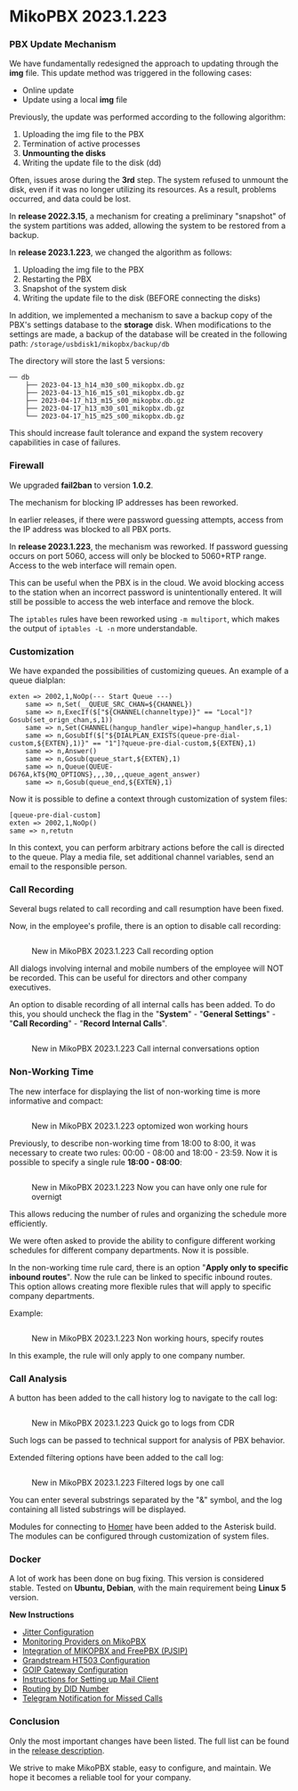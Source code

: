 # MikoPBX 2023.1.223

### **PBX Update Mechanism**

We have fundamentally redesigned the approach to updating through the **img** file. This update method was triggered in the following cases:

* Online update
* Update using a local **img** file

Previously, the update was performed according to the following algorithm:

1. Uploading the img file to the PBX
2. Termination of active processes
3. **Unmounting the disks**
4. Writing the update file to the disk (dd)

Often, issues arose during the **3rd** step. The system refused to unmount the disk, even if it was no longer utilizing its resources. As a result, problems occurred, and data could be lost.

In **release 2022.3.15**, a mechanism for creating a preliminary "snapshot" of the system partitions was added, allowing the system to be restored from a backup.

In **release 2023.1.223**, we changed the algorithm as follows:

1. Uploading the img file to the PBX
2. Restarting the PBX
3. Snapshot of the system disk
4. Writing the update file to the disk (BEFORE connecting the disks)

In addition, we implemented a mechanism to save a backup copy of the PBX's settings database to the **storage** disk. When modifications to the settings are made, a backup of the database will be created in the following path: `/storage/usbdisk1/mikopbx/backup/db`

The directory will store the last 5 versions:

```
── db
    ├── 2023-04-13_h14_m30_s00_mikopbx.db.gz
    ├── 2023-04-13_h16_m15_s01_mikopbx.db.gz
    ├── 2023-04-17_h13_m15_s00_mikopbx.db.gz
    ├── 2023-04-17_h13_m30_s01_mikopbx.db.gz
    └── 2023-04-17_h15_m25_s00_mikopbx.db.gz
```

This should increase fault tolerance and expand the system recovery capabilities in case of failures.

### **Firewall**

We upgraded **fail2ban** to version **1.0.2**.

The mechanism for blocking IP addresses has been reworked.

In earlier releases, if there were password guessing attempts, access from the IP address was blocked to all PBX ports.

In **release 2023.1.223**, the mechanism was reworked. If password guessing occurs on port 5060, access will only be blocked to 5060+RTP range. Access to the web interface will remain open.

This can be useful when the PBX is in the cloud. We avoid blocking access to the station when an incorrect password is unintentionally entered. It will still be possible to access the web interface and remove the block.

The `iptables` rules have been reworked using `-m multiport`, which makes the output of `iptables -L -n` more understandable.

### **Customization**

We have expanded the possibilities of customizing queues. An example of a queue dialplan:

```clike
exten => 2002,1,NoOp(--- Start Queue ---) 
    same => n,Set(__QUEUE_SRC_CHAN=${CHANNEL})
    same => n,ExecIf($["${CHANNEL(channeltype)}" == "Local"]?Gosub(set_orign_chan,s,1))
    same => n,Set(CHANNEL(hangup_handler_wipe)=hangup_handler,s,1)
    same => n,GosubIf($["${DIALPLAN_EXISTS(queue-pre-dial-custom,${EXTEN},1)}" == "1"]?queue-pre-dial-custom,${EXTEN},1)
    same => n,Answer() 
    same => n,Gosub(queue_start,${EXTEN},1)
    same => n,Queue(QUEUE-D676A,kT${MQ_OPTIONS},,,30,,,queue_agent_answer) 
    same => n,Gosub(queue_end,${EXTEN},1)
```

Now it is possible to define a context through customization of system files:

```clike
[queue-pre-dial-custom]
exten => 2002,1,NoOp() 
same => n,retutn
```

In this context, you can perform arbitrary actions before the call is directed to the queue. Play a media file, set additional channel variables, send an email to the responsible person.

### **Call Recording**

Several bugs related to call recording and call resumption have been fixed.

Now, in the employee's profile, there is an option to disable call recording:

<figure><img src="../../.gitbook/assets/New223CallREcording.png" alt=""><figcaption><p>New in MikoPBX 2023.1.223 Call recording option</p></figcaption></figure>

All dialogs involving internal and mobile numbers of the employee will NOT be recorded. This can be useful for directors and other company executives.

An option to disable recording of all internal calls has been added. To do this, you should uncheck the flag in the "**System**" - "**General Settings**" - "**Call Recording**" - "**Record Internal Calls**".

<figure><img src="../../.gitbook/assets/New223RecordInternalCalls.png" alt=""><figcaption><p>New in MikoPBX 2023.1.223 Call internal conversations option</p></figcaption></figure>

### **Non-Working Time**

The new interface for displaying the list of non-working time is more informative and compact:

<figure><img src="../../.gitbook/assets/New223NotWorkongHours.png" alt=""><figcaption><p>New in MikoPBX 2023.1.223 optomized won working hours</p></figcaption></figure>

Previously, to describe non-working time from 18:00 to 8:00, it was necessary to create two rules: 00:00 - 08:00 and 18:00 - 23:59. Now it is possible to specify a single rule **18:00 - 08:00**:

<figure><img src="../../.gitbook/assets/New224NoeWorkingHours918.png" alt=""><figcaption><p>New in MikoPBX 2023.1.223 Now you can have only one rule for overnigt</p></figcaption></figure>

This allows reducing the number of rules and organizing the schedule more efficiently.

We were often asked to provide the ability to configure different working schedules for different company departments. Now it is possible.

In the non-working time rule card, there is an option "**Apply only to specific inbound routes**". Now the rule can be linked to specific inbound routes. This option allows creating more flexible rules that will apply to specific company departments.

Example:

<figure><img src="../../.gitbook/assets/New223RulesForSpecificRoutes.png" alt=""><figcaption><p>New in MikoPBX 2023.1.223 Non working hours, specify routes</p></figcaption></figure>

In this example, the rule will only apply to one company number.

### **Call Analysis**

A button has been added to the call history log to navigate to the call log:

<figure><img src="../../.gitbook/assets/New223CDR (1).png" alt=""><figcaption><p>New in MikoPBX 2023.1.223 Quick go to logs from CDR</p></figcaption></figure>

Such logs can be passed to technical support for analysis of PBX behavior.

Extended filtering options have been added to the call log:

<figure><img src="../../.gitbook/assets/New223Logs.png" alt=""><figcaption><p>New in MikoPBX 2023.1.223 Filtered logs by one call</p></figcaption></figure>

You can enter several substrings separated by the "&" symbol, and the log containing all listed substrings will be displayed.

Modules for connecting to [Homer](https://github.com/sipcapture/homer) have been added to the Asterisk build. The modules can be configured through customization of system files.

### **Docker**

A lot of work has been done on bug fixing. This version is considered stable. Tested on **Ubuntu, Debian**, with the main requirement being **Linux 5** version.

**New Instructions**

* [Jitter Configuration](https://wiki.mikopbx.ru/faq)
* [Monitoring Providers on MikoPBX](https://wiki.mikopbx.ru/faq:monitoring-trunks)
* [Integration of MIKOPBX and FreePBX (PJSIP)](https://wiki.mikopbx.ru/faq:mikopbx\_freepbx)
* [Grandstream HT503 Configuration](https://wiki.mikopbx.ru/faq:grandstreamht503)
* [GOIP Gateway Configuration](https://wiki.mikopbx.ru/faq:goip)
* [Instructions for Setting up Mail Client](https://wiki.mikopbx.ru/mail-settings)
* [Routing by DID Number](https://wiki.mikopbx.ru/faq:did-routs)
* [Telegram Notification for Missed Calls](https://wiki.mikopbx.ru/faq:simple\_tg\_notify)

### **Conclusion**

Only the most important changes have been listed. The full list can be found in the [release description](https://github.com/mikopbx/Core/releases/tag/2023.1.223).

We strive to make MikoPBX stable, easy to configure, and maintain. We hope it becomes a reliable tool for your company.

